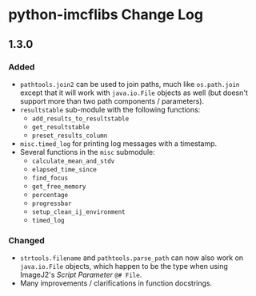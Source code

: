 # python-imcflibs Change Log

<!-- markdownlint-disable MD024 (no-duplicate-header) -->

## 1.3.0

### Added

* `pathtools.join2` can be used to join paths, much like `os.path.join` except
  that it will work with `java.io.File` objects as well (but doesn't support
  more than two path components / parameters).
* `resultstable` sub-module with the following functions:
  * `add_results_to_resultstable`
  * `get_resultstable`
  * `preset_results_column`
* `misc.timed_log` for printing log messages with a timestamp.
* Several functions in the `misc` submodule:
  * `calculate_mean_and_stdv`
  * `elapsed_time_since`
  * `find_focus`
  * `get_free_memory`
  * `percentage`
  * `progressbar`
  * `setup_clean_ij_environment`
  * `timed_log`

### Changed

* `strtools.filename` and `pathtools.parse_path` can now also work on
  `java.io.File` objects, which happen to be the type when using ImageJ2's
  *Script Parameter* `@# File`.
* Many improvements / clarifications in function docstrings.
